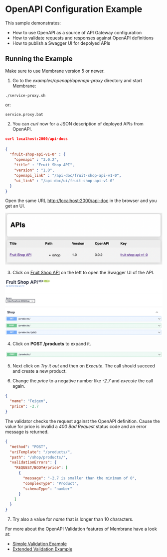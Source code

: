 # OpenAPI Configuration Example

This sample demonstrates:

* How to use OpenAPI as a source of API Gateway configuration
* How to validate requests and responses against OpenAPI definitions
* How to publish a Swagger UI for depolyed APIs

## Running the Example

Make sure to use Membrane version 5 or newer.

1. Go to the _examples/openapi/openapi-proxy_ directory and start Membrane:

```shell
./service-proxy.sh
```

or:

```
service.proxy.bat
```


2. You can _curl_ now for a JSON description of deployed APIs from  OpenAPI. 

```JSON
curl localhost:2000/api-docs

{
  "fruit-shop-api-v1-0" : {
    "openapi" : "3.0.2",
    "title" : "Fruit Shop API",
    "version" : "1.0",
    "openapi_link" : "/api-doc/fruit-shop-api-v1-0",
    "ui_link" : "/api-doc/ui/fruit-shop-api-v1-0"
  }
}
```

Open the same URL [http://localhost:2000/api-doc](http://localhost:2000/api-doc) in the browser and you get an UI.

![API Overview](api-overview.png)




3. Click on [Fruit Shop API](http://localhost:2000/api-doc/ui/fruit-shop-api-v1-0) on the left to open the Swagger UI of the API.

![Swagger UI](swagger-ui.png)

4. Click on __POST /products__ to expand it.

![POST /products](post-products.png)

5. Next click on _Try it out_ and then on _Execute_. The call should succeed and create a new product.

6. Change the _price_ to a negative number like _-2.7_ and _execute_ the call again.

```JSON
{
  "name": "Feigen",
  "price": -2.7
}
```

The validator checks the request against the OpenAPI definition. Cause the value for price is invalid a _400 Bad Request_ status code and an error message is returned.
	
```JSON
{
  "method": "POST",
  "uriTemplate": "/products/",
  "path": "/shop/products/",
  "validationErrors": {
    "REQUEST/BODY#/price": [
      {
        "message": "-2.7 is smaller than the minimum of 0",
        "complexType": "Product",
        "schemaType": "number"
      }
    ]
  }
}
```

7. Try also a value for _name_ that is longer than 10 characters.

For more about the OpenAPI Validation features of Membrane have a look at:

- [Simple Validation Example](../openapi-validation-simple)
- [Extended Validation Example](../openapi-validation/)


